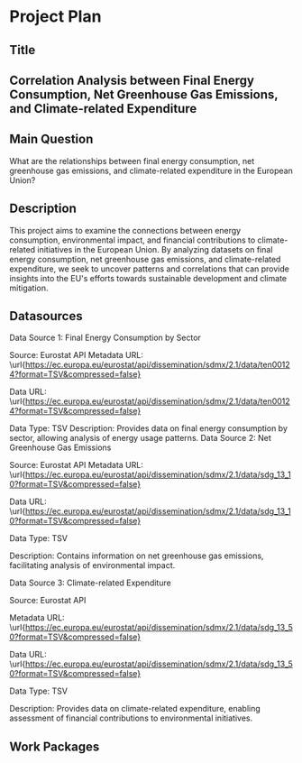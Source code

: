 # Project Plan

## Title
<!-- Give your project a short title. -->
## Correlation Analysis between Final Energy Consumption, Net Greenhouse Gas Emissions, and Climate-related Expenditure

## Main Question

<!-- Think about one main question you want to answer based on the data. -->
What are the relationships between final energy consumption, net greenhouse gas emissions, and climate-related expenditure in the European Union?

## Description

<!-- Describe your data science project in max. 200 words. Consider writing about why and how you attempt it. -->
This project aims to examine the connections between energy consumption, environmental impact, and financial contributions to climate-related initiatives in the European Union. By analyzing datasets on final energy consumption, net greenhouse gas emissions, and climate-related expenditure, we seek to uncover patterns and correlations that can provide insights into the EU's efforts towards sustainable development and climate mitigation.

## Datasources

<!-- Describe each datasources you plan to use in a section. Use the prefic "DatasourceX" where X is the id of the datasource. -->

Data Source 1: Final Energy Consumption by Sector

Source: Eurostat API
Metadata URL: \url{https://ec.europa.eu/eurostat/api/dissemination/sdmx/2.1/data/ten00124?format=TSV&compressed=false}

Data URL: \url{https://ec.europa.eu/eurostat/api/dissemination/sdmx/2.1/data/ten00124?format=TSV&compressed=false}

Data Type: TSV
Description: Provides data on final energy consumption by sector, allowing analysis of energy usage patterns.
Data Source 2: Net Greenhouse Gas Emissions

Source: Eurostat API
Metadata URL: \url{https://ec.europa.eu/eurostat/api/dissemination/sdmx/2.1/data/sdg_13_10?format=TSV&compressed=false}

Data URL: \url{https://ec.europa.eu/eurostat/api/dissemination/sdmx/2.1/data/sdg_13_10?format=TSV&compressed=false}

Data Type: TSV

Description: Contains information on net greenhouse gas emissions, facilitating analysis of environmental impact.

Data Source 3: Climate-related Expenditure

Source: Eurostat API

Metadata URL: \url{https://ec.europa.eu/eurostat/api/dissemination/sdmx/2.1/data/sdg_13_50?format=TSV&compressed=false}

Data URL: \url{https://ec.europa.eu/eurostat/api/dissemination/sdmx/2.1/data/sdg_13_50?format=TSV&compressed=false}

Data Type: TSV

Description: Provides data on climate-related expenditure, enabling assessment of financial contributions to environmental initiatives.


## Work Packages

<!-- List of work packages ordered sequentially, each pointing to an issue with more details. -->


